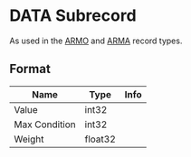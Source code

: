 DATA Subrecord
==========

As used in the [ARMO](../ARMO.md) and [ARMA](../ARMA.md) record types.

## Format

Name | Type | Info
-----|------|-----
Value | int32 | 
Max Condition | int32 |
Weight | float32 |
